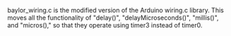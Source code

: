 baylor_wiring.c is the modified version of the Arduino wiring.c library. This moves all the functionality of "delay()", "delayMicroseconds()", "millis()", and "micros()," so that they operate using timer3 instead of timer0.
